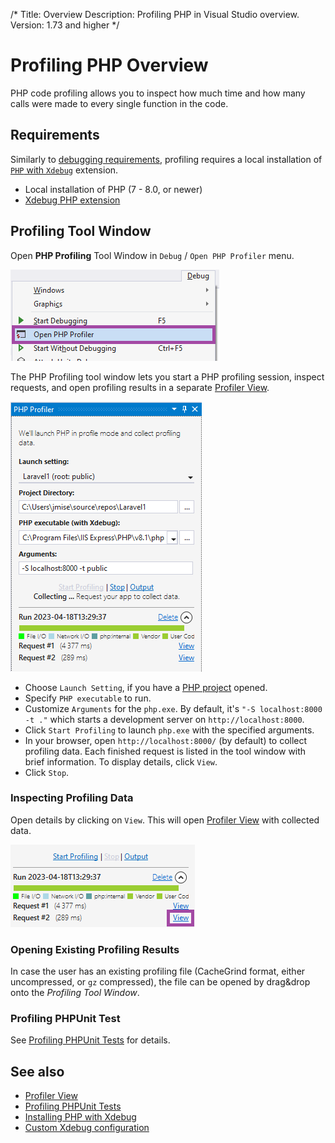 /*
Title: Overview
Description: Profiling PHP in Visual Studio overview.
Version: 1.73 and higher
*/

# Profiling PHP Overview

PHP code profiling allows you to inspect how much time and how many calls were made to every single function in the code.

## Requirements

Similarly to [debugging requirements](../debugging/configuring-xdebug.md), profiling requires a local installation of [`PHP` with `Xdebug`](../installation/install-php.md) extension.

- Local installation of PHP (7 - 8.0, or newer)
- [Xdebug PHP extension](http://xdebug.org/)

## Profiling Tool Window

Open **PHP Profiling** Tool Window in `Debug` / `Open PHP Profiler` menu.

![open the PHP profiling tool window](imgs/vs-open-profiler.png)

The PHP Profiling tool window lets you start a PHP profiling session, inspect requests, and open profiling results in a separate [Profiler View](profiler-view.md).

![php profiler tool window](imgs/vs-profiler-toolwindow.png)

- Choose `Launch Setting`, if you have a [PHP project](../project/new-project.md) opened.
- Specify `PHP executable` to run.
- Customize `Arguments` for the `php.exe`. By default, it's `"-S localhost:8000 -t ."` which starts a development server on `http://localhost:8000`.
- Click `Start Profiling` to launch `php.exe` with the specified arguments.
- In your browser, open `http://localhost:8000/` (by default) to collect profiling data.
  Each finished request is listed in the tool window with brief information. To display details, click `View`.
- Click `Stop`.

### Inspecting Profiling Data

Open details by clicking on `View`. This will open [Profiler View](profiler-view.md) with collected data.

![view PHP profiling data](imgs/vs-profiler-toolwindow-view.png)

### Opening Existing Profiling Results

In case the user has an existing profiling file (CacheGrind format, either uncompressed, or `gz` compressed), the file can be opened by drag&drop onto the _Profiling Tool Window_.

### Profiling PHPUnit Test

See [Profiling PHPUnit Tests](profiling-phpunit-tests.md) for details.

## See also

- [Profiler View](profiler-view.md)
- [Profiling PHPUnit Tests](profiling-phpunit-tests.md)
- [Installing PHP with Xdebug](../installation/install-php.md)
- [Custom Xdebug configuration](../debugging/configuring-xdebug.md)
